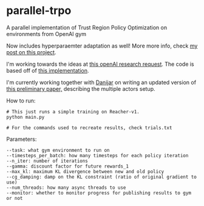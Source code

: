 # parallel-trpo

A parallel implementation of Trust Region Policy Optimization on environments from OpenAI gym

Now includes hyperparaemter adaptation as well! More more info, check [my post on this project](http://kvfrans.com/speeding-up-trpo-through-parallelization-and-parameter-adaptation/).

I'm working towards the ideas at [this openAI research request](https://openai.com/requests-for-research/#parallel-trpo).
The code is based off of [this implementation](https://github.com/ilyasu123/trpo).

I'm currently working together with [Danijar](https://github.com/danijar) on writing an updated version of [this preliminary paper,](http://kvfrans.com/static/trpo.pdf) describing the multiple actors setup.

How to run:
```
# This just runs a simple training on Reacher-v1.
python main.py

# For the commands used to recreate results, check trials.txt

```
Parameters:
```
--task: what gym environment to run on
--timesteps_per_batch: how many timesteps for each policy iteration
--n_iter: number of iterations
--gamma: discount factor for future rewards_1
--max_kl: maximum KL divergence between new and old policy
--cg_damping: damp on the KL constraint (ratio of original gradient to use)
--num_threads: how many async threads to use
--monitor: whether to monitor progress for publishing results to gym or not
```
